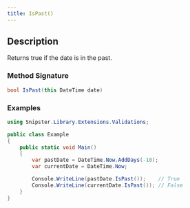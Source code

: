 ```yaml
---
title: IsPast()
---
```


## Description
Returns true if the date is in the past.

### Method Signature

```csharp
bool IsPast(this DateTime date)
```

### Examples

```csharp
using Snipster.Library.Extensions.Validations;

public class Example
{
    public static void Main()
    {
        var pastDate = DateTime.Now.AddDays(-10);
        var currentDate = DateTime.Now;

        Console.WriteLine(pastDate.IsPast());    // True
        Console.WriteLine(currentDate.IsPast()); // False
    }
}
```